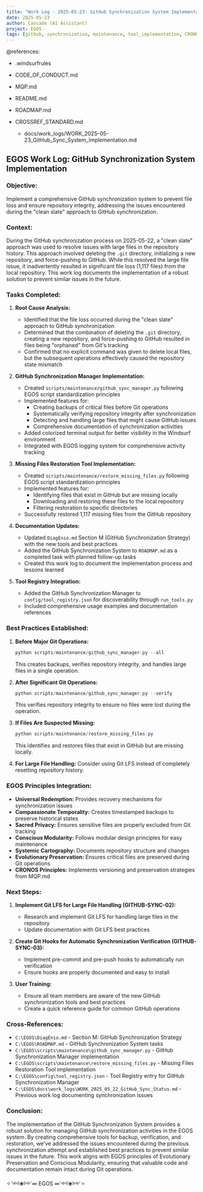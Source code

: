 ```yaml
---
title: "Work Log - 2025-05-23: GitHub Synchronization System Implementation"
date: 2025-05-23
author: Cascade (AI Assistant)
project: EGOS
tags: [github, synchronization, maintenance, tool_implementation, CRONOS]
---
```


@references:
- .windsurfrules
- CODE_OF_CONDUCT.md
- MQP.md
- README.md
- ROADMAP.md
- CROSSREF_STANDARD.md

  - docs/work_logs/WORK_2025-05-23_GitHub_Sync_System_Implementation.md

## EGOS Work Log: GitHub Synchronization System Implementation

### Objective:
Implement a comprehensive GitHub synchronization system to prevent file loss and ensure repository integrity, addressing the issues encountered during the "clean slate" approach to GitHub synchronization.

### Context:
During the GitHub synchronization process on 2025-05-22, a "clean slate" approach was used to resolve issues with large files in the repository history. This approach involved deleting the `.git` directory, initializing a new repository, and force-pushing to GitHub. While this resolved the large file issue, it inadvertently resulted in significant file loss (1,117 files) from the local repository. This work log documents the implementation of a robust solution to prevent similar issues in the future.

### Tasks Completed:

1. **Root Cause Analysis:**
   * Identified that the file loss occurred during the "clean slate" approach to GitHub synchronization
   * Determined that the combination of deleting the `.git` directory, creating a new repository, and force-pushing to GitHub resulted in files being "orphaned" from Git's tracking
   * Confirmed that no explicit command was given to delete local files, but the subsequent operations effectively caused the repository state mismatch

2. **GitHub Synchronization Manager Implementation:**
   * Created `scripts/maintenance/github_sync_manager.py` following EGOS script standardization principles
   * Implemented features for:
     * Creating backups of critical files before Git operations
     * Systematically verifying repository integrity after synchronization
     * Detecting and handling large files that might cause GitHub issues
     * Comprehensive documentation of synchronization activities
   * Added colorized terminal output for better visibility in the Windsurf environment
   * Integrated with EGOS logging system for comprehensive activity tracking

3. **Missing Files Restoration Tool Implementation:**
   * Created `scripts/maintenance/restore_missing_files.py` following EGOS script standardization principles
   * Implemented features for:
     * Identifying files that exist in GitHub but are missing locally
     * Downloading and restoring these files to the local repository
     * Filtering restoration to specific directories
   * Successfully restored 1,117 missing files from the GitHub repository

4. **Documentation Updates:**
   * Updated `DiagEnio.md` Section M (GitHub Synchronization Strategy) with the new tools and best practices
   * Added the GitHub Synchronization System to `ROADMAP.md` as a completed task with planned follow-up tasks
   * Created this work log to document the implementation process and lessons learned

5. **Tool Registry Integration:**
   * Added the GitHub Synchronization Manager to `config/tool_registry.json` for discoverability through `run_tools.py`
   * Included comprehensive usage examples and documentation references

### Best Practices Established:

1. **Before Major Git Operations:**
   ```powershell
   python scripts/maintenance/github_sync_manager.py --all
   ```
   This creates backups, verifies repository integrity, and handles large files in a single operation.

2. **After Significant Git Operations:**
   ```powershell
   python scripts/maintenance/github_sync_manager.py --verify
   ```
   This verifies repository integrity to ensure no files were lost during the operation.

3. **If Files Are Suspected Missing:**
   ```powershell
   python scripts/maintenance/restore_missing_files.py
   ```
   This identifies and restores files that exist in GitHub but are missing locally.

4. **For Large File Handling:**
   Consider using Git LFS instead of completely resetting repository history.

### EGOS Principles Integration:

* **Universal Redemption:** Provides recovery mechanisms for synchronization issues
* **Compassionate Temporality:** Creates timestamped backups to preserve historical states
* **Sacred Privacy:** Ensures sensitive files are properly excluded from Git tracking
* **Conscious Modularity:** Follows modular design principles for easy maintenance
* **Systemic Cartography:** Documents repository structure and changes
* **Evolutionary Preservation:** Ensures critical files are preserved during Git operations
* **CRONOS Principles:** Implements versioning and preservation strategies from MQP.md

### Next Steps:

1. **Implement Git LFS for Large File Handling (GITHUB-SYNC-02):**
   * Research and implement Git LFS for handling large files in the repository
   * Update documentation with Git LFS best practices

2. **Create Git Hooks for Automatic Synchronization Verification (GITHUB-SYNC-03):**
   * Implement pre-commit and pre-push hooks to automatically run verification
   * Ensure hooks are properly documented and easy to install

3. **User Training:**
   * Ensure all team members are aware of the new GitHub synchronization tools and best practices
   * Create a quick reference guide for common GitHub operations

### Cross-References:
* `C:\EGOS\DiagEnio.md` - Section M: GitHub Synchronization Strategy
* `C:\EGOS\ROADMAP.md` - GitHub Synchronization System tasks
* `C:\EGOS\scripts\maintenance\github_sync_manager.py` - GitHub Synchronization Manager implementation
* `C:\EGOS\scripts\maintenance\restore_missing_files.py` - Missing Files Restoration Tool implementation
* `C:\EGOS\config\tool_registry.json` - Tool Registry entry for GitHub Synchronization Manager
* `C:\EGOS\docs\work_logs\WORK_2025_05_22_GitHub_Sync_Status.md` - Previous work log documenting synchronization issues

### Conclusion:
The implementation of the GitHub Synchronization System provides a robust solution for managing GitHub synchronization activities in the EGOS system. By creating comprehensive tools for backup, verification, and restoration, we've addressed the issues encountered during the previous synchronization attempt and established best practices to prevent similar issues in the future. This work aligns with EGOS principles of Evolutionary Preservation and Conscious Modularity, ensuring that valuable code and documentation remain intact during Git operations.

✧༺❀༻∞ EGOS ∞༺❀༻✧
